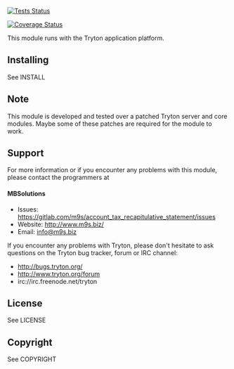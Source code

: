 [![Tests Status](https://m9s.gitlab.io/account_tax_recapitulative_statement/junit/junit-badge.svg)](https://m9s.gitlab.io/account_tax_recapitulative_statement)

[![Coverage Status](https://m9s.gitlab.io/account_tax_recapitulative_statement/coverage/coverage-badge.svg)](https://m9s.gitlab.io/account_tax_recapitulative_statement)

This module runs with the Tryton application platform.

Installing
----------

See INSTALL

Note
----

This module is developed and tested over a patched Tryton server and
core modules. Maybe some of these patches are required for the module to work.

Support
-------

For more information or if you encounter any problems with this module,
please contact the programmers at

#### MBSolutions

   * Issues:   https://gitlab.com/m9s/account_tax_recapitulative_statement/issues
   * Website:  http://www.m9s.biz/
   * Email:    info@m9s.biz

If you encounter any problems with Tryton, please don't hesitate to ask
questions on the Tryton bug tracker, forum or IRC channel:

   * http://bugs.tryton.org/
   * http://www.tryton.org/forum
   * irc://irc.freenode.net/tryton

License
-------

See LICENSE

Copyright
---------

See COPYRIGHT

